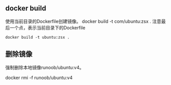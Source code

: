 ## docker build

使用当前目录的Dockerfile创建镜像。
docker build -t com/ubuntu:zsx .
注意最后一个点，表示当前目录下的Dockerfile

	docker build -t ubuntu:zsx .

## 删除镜像

强制删除本地镜像runoob/ubuntu:v4。

docker rmi -f runoob/ubuntu:v4
